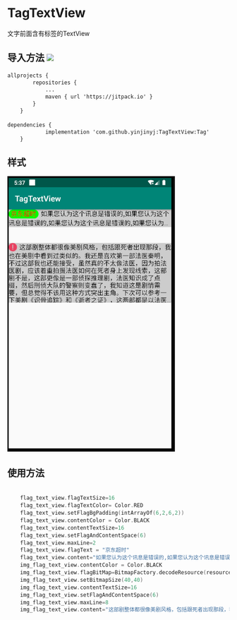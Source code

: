 # TagTextView
文字前面含有标签的TextView

## 导入方法 [![](https://jitpack.io/v/yinjinyj/TagTextView.svg)](https://jitpack.io/#yinjinyj/TagTextView)


    allprojects {
    		repositories {
    			...
    			maven { url 'https://jitpack.io' }
    		}
    	}
    	
    dependencies {
    	        implementation 'com.github.yinjinyj:TagTextView:Tag'
    	}

## 样式

![](img/img1.png)

## 使用方法

~~~kotlin

    flag_text_view.flagTextSize=16
    flag_text_view.flagTextColor= Color.RED
    flag_text_view.setFlagBgPadding(intArrayOf(6,2,6,2))
    flag_text_view.contentColor = Color.BLACK
    flag_text_view.contentTextSize=16
    flag_text_view.setFlagAndContentSpace(6)
    flag_text_view.maxLine=2
    flag_text_view.flagText = "京东超时"
    flag_text_view.content="如果您认为这个讯息是错误的,如果您认为这个讯息是错误的,如果您认为这个讯息是错误的,如果您认为这个讯息是错误的,如果您认为这个讯息是错误的,如果您认为这个讯息是错误的"
    img_flag_text_view.contentColor = Color.BLACK
    img_flag_text_view.flagBitMap=BitmapFactory.decodeResource(resources,R.drawable.icon_notice)
    img_flag_text_view.setBitmapSize(40,40)
    img_flag_text_view.contentTextSize=16
    img_flag_text_view.setFlagAndContentSpace(6)
    img_flag_text_view.maxLine=8
    img_flag_text_view.content="这部剧整体都很像美剧风格，包括跟死者出现那段，我也在美剧中看到过类似的。我还是喜欢第一部法医秦明，不过这部我也还能接受，虽然真的不太像法医，因为拍法医剧，应该着重拍摄法医如何在死者身上发现线索，这部剧不是，这部更像是一部侦探推理剧，法医知识成了点缀，然后刑侦大队的警察则变蠢了，我知道这是剧情需要，但总觉得不该用这种方式突出主角。下次可以参考一下美剧《识骨追踪》和《逝者之证》，这两部都是以法医为主角。还有美剧《CSI》系列"
     

~~~

